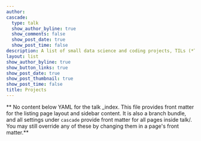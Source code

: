 ```yaml
---
author: 
cascade:
  type: talk
  show_author_byline: true
  show_comments: false
  show_post_date: true
  show_post_time: false
description: A list of small data science and coding projects, TILs (*Today I Learned*), and ongoing research projects, alongside links to supplementary resources (e.g., code, models, online appendices, etc.).
layout: list
show_author_byline: true
show_button_links: true
show_post_date: true
show_post_thumbnail: true
show_post_time: false
title: Projects
---
```


** No content below YAML for the talk _index. This file provides front matter for the listing page layout and sidebar content. It is also a branch bundle, and all settings under `cascade` provide front matter for all pages inside talk/. You may still override any of these by changing them in a page's front matter.**

